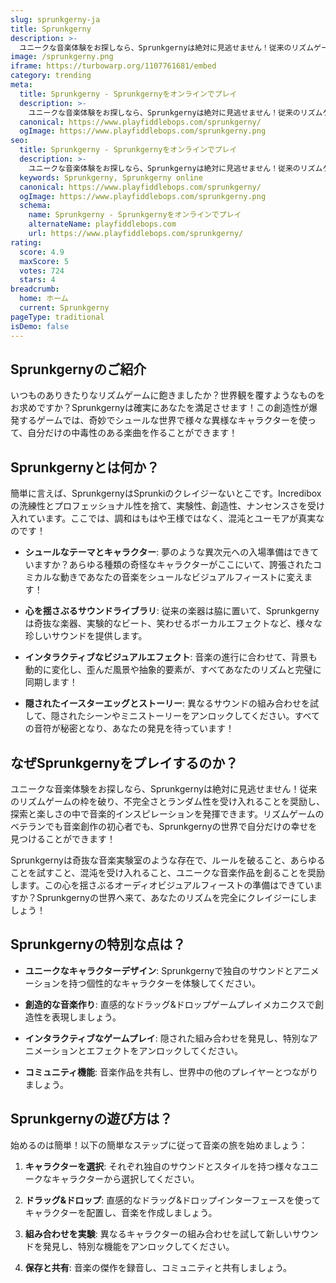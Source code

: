 ```yaml
---
slug: sprunkgerny-ja
title: Sprunkgerny
description: >-
  ユニークな音楽体験をお探しなら、Sprunkgernyは絶対に見逃せません！従来のリズムゲームの枠を破り、不完全さとランダム性を受け入れることを奨励し、探索と楽しさの中で音楽的インスピレーションを発揮できるゲームです。
image: /sprunkgerny.png
iframe: https://turbowarp.org/1107761681/embed
category: trending
meta:
  title: Sprunkgerny - Sprunkgernyをオンラインでプレイ
  description: >-
    ユニークな音楽体験をお探しなら、Sprunkgernyは絶対に見逃せません！従来のリズムゲームの枠を破り、不完全さとランダム性を受け入れることを奨励し、探索と楽しさの中で音楽的インスピレーションを発揮できるゲームです。
  canonical: https://www.playfiddlebops.com/sprunkgerny/
  ogImage: https://www.playfiddlebops.com/sprunkgerny.png
seo:
  title: Sprunkgerny - Sprunkgernyをオンラインでプレイ
  description: >-
    ユニークな音楽体験をお探しなら、Sprunkgernyは絶対に見逃せません！従来のリズムゲームの枠を破り、不完全さとランダム性を受け入れることを奨励し、探索と楽しさの中で音楽的インスピレーションを発揮できるゲームです。
  keywords: Sprunkgerny, Sprunkgerny online
  canonical: https://www.playfiddlebops.com/sprunkgerny/
  ogImage: https://www.playfiddlebops.com/sprunkgerny.png
  schema:
    name: Sprunkgerny - Sprunkgernyをオンラインでプレイ
    alternateName: playfiddlebops.com
    url: https://www.playfiddlebops.com/sprunkgerny/
rating:
  score: 4.9
  maxScore: 5
  votes: 724
  stars: 4
breadcrumb:
  home: ホーム
  current: Sprunkgerny
pageType: traditional
isDemo: false
---
```


## Sprunkgernyのご紹介

いつものありきたりなリズムゲームに飽きましたか？世界観を覆すようなものをお求めですか？Sprunkgernyは確実にあなたを満足させます！この創造性が爆発するゲームでは、奇妙でシュールな世界で様々な異様なキャラクターを使って、自分だけの中毒性のある楽曲を作ることができます！

## Sprunkgernyとは何か？

簡単に言えば、SprunkgernyはSprunkiのクレイジーないとこです。Incrediboxの洗練性とプロフェッショナル性を捨て、実験性、創造性、ナンセンスさを受け入れています。ここでは、調和はもはや王様ではなく、混沌とユーモアが真実なのです！

- **シュールなテーマとキャラクター**: 夢のような異次元への入場準備はできていますか？あらゆる種類の奇怪なキャラクターがここにいて、誇張されたコミカルな動きであなたの音楽をシュールなビジュアルフィーストに変えます！

- **心を揺さぶるサウンドライブラリ**: 従来の楽器は脇に置いて、Sprunkgernyは奇抜な楽器、実験的なビート、笑わせるボーカルエフェクトなど、様々な珍しいサウンドを提供します。

- **インタラクティブなビジュアルエフェクト**: 音楽の進行に合わせて、背景も動的に変化し、歪んだ風景や抽象的要素が、すべてあなたのリズムと完璧に同期します！

- **隠されたイースターエッグとストーリー**: 異なるサウンドの組み合わせを試して、隠されたシーンやミニストーリーをアンロックしてください。すべての音符が秘密となり、あなたの発見を待っています！

## なぜSprunkgernyをプレイするのか？

ユニークな音楽体験をお探しなら、Sprunkgernyは絶対に見逃せません！従来のリズムゲームの枠を破り、不完全さとランダム性を受け入れることを奨励し、探索と楽しさの中で音楽的インスピレーションを発揮できます。リズムゲームのベテランでも音楽創作の初心者でも、Sprunkgernyの世界で自分だけの幸せを見つけることができます！

Sprunkgernyは奇抜な音楽実験室のような存在で、ルールを破ること、あらゆることを試すこと、混沌を受け入れること、ユニークな音楽作品を創ることを奨励します。この心を揺さぶるオーディオビジュアルフィーストの準備はできていますか？Sprunkgernyの世界へ来て、あなたのリズムを完全にクレイジーにしましょう！

## Sprunkgernyの特別な点は？

- **ユニークなキャラクターデザイン**: Sprunkgernyで独自のサウンドとアニメーションを持つ個性的なキャラクターを体験してください。

- **創造的な音楽作り**: 直感的なドラッグ&ドロップゲームプレイメカニクスで創造性を表現しましょう。

- **インタラクティブなゲームプレイ**: 隠された組み合わせを発見し、特別なアニメーションとエフェクトをアンロックしてください。

- **コミュニティ機能**: 音楽作品を共有し、世界中の他のプレイヤーとつながりましょう。

## Sprunkgernyの遊び方は？

始めるのは簡単！以下の簡単なステップに従って音楽の旅を始めましょう：

1. **キャラクターを選択**: それぞれ独自のサウンドとスタイルを持つ様々なユニークなキャラクターから選択してください。

1. **ドラッグ&ドロップ**: 直感的なドラッグ&ドロップインターフェースを使ってキャラクターを配置し、音楽を作成しましょう。

1. **組み合わせを実験**: 異なるキャラクターの組み合わせを試して新しいサウンドを発見し、特別な機能をアンロックしてください。

1. **保存と共有**: 音楽の傑作を録音し、コミュニティと共有しましょう。